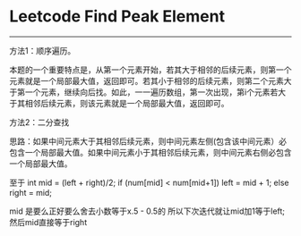 # Leetcode Find Peak Element



---

方法1：顺序遍历。

本题的一个重要特点是，从第一个元素开始，若其大于相邻的后续元素，则第一个元素就是一个局部最大值，返回即可。若其小于相邻的后续元素，则第二个元素大于第一个元素，继续向后找。如此，一一遍历数组，第一次出现，第i个元素若大于其相邻后续元素，则该元素就是一个局部最大值，返回即可。


方法2：二分查找

思路：如果中间元素大于其相邻后续元素，则中间元素左侧(包含该中间元素）必包含一个局部最大值。如果中间元素小于其相邻后续元素，则中间元素右侧必包含一个局部最大值。

至于 
    int mid = (left + right)/2;
                if (num[mid] < num[mid+1])
                    left = mid + 1;
                else
                    right = mid;
                    
mid 是要么正好要么舍去小数等于x.5 - 0.5的 所以下次迭代就让mid加1等于left; 然后mid直接等于right